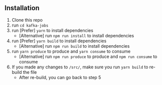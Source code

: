 ## Installation
1. Clone this repo
2. run `cd kafka-jobs`
3. run [Prefer] `yarn` to install dependencies
   - [Alternative] run `npm run install` to install dependencies
4. run [Prefer] `yarn build` to install dependencies
   - [Alternative] run `npm run build` to install dependencies
5. run `yarn produce` to produce and `yarn consume` to consume
   - [Alternative] run `npm run produce` to produce and `npm run consume` to consume
6. If you made any changes to `/src/`, make sure you run `yarn build` to re-build the file
   - After re-build, you can go back to step 5
